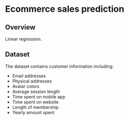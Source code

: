 # Ecommerce sales prediction

## Overview
Linear regression.

## Dataset
The dataset contains customer information including:
- Email addresses
- Physical addresses
- Avatar colors
- Average session length
- Time spent on mobile app
- Time spent on website
- Length of membership
- Yearly amount spent
